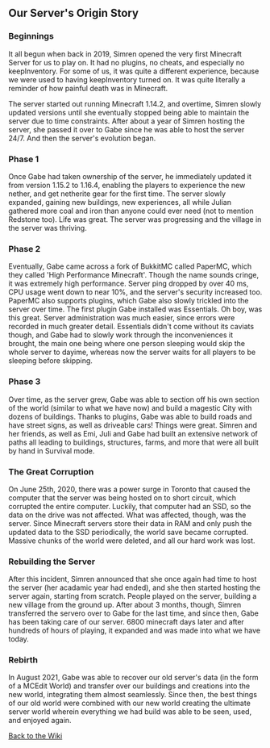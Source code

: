 <link rel="stylesheet" href="/MinecraftServer/assets/css/light-darkmode.css">

## Our Server's Origin Story

### Beginnings
It all begun when back in 2019, Simren opened the very first Minecraft Server for us to play on. It had no plugins, no cheats, and especially no keepInventory. For some of us, it was quite a different experience, because we were used to having keepInventory turned on. It was quite literally a reminder of how painful death was in Minecraft.  

The server started out running Minecraft 1.14.2, and overtime, Simren slowly updated versions until she eventually stopped being able to maintain the server due to time constraints. After about a year of Simren hosting the server, she passed it over to Gabe since he was able to host the server 24/7. And then the server's evolution began.

### Phase 1
Once Gabe had taken ownership of the server, he immediately updated it from version 1.15.2 to 1.16.4, enabling the players to experience the new nether, and get netherite gear for the first time. The server slowly expanded, gaining new buildings, new experiences, all while Julian gathered more coal and iron than anyone could ever need (not to mention Redstone too). Life was great. The server was progressing and the village in the server was thriving.

### Phase 2

Eventually, Gabe came across a fork of BukkitMC called PaperMC, which they called 'High Performance Minecraft'. Though the name sounds cringe, it was extremely high performance. Server ping dropped by over 40 ms, CPU usage went down to near 10%, and the server's security increased too. PaperMC also supports plugins, which Gabe also slowly trickled into the server over time. The first plugin Gabe installed was Essentials. Oh boy, was this great. Server administration was much easier, since errors were recorded in much greater detail. Essentials didn't come without its caviats though, and Gabe had to slowly work through the inconveniences it brought, the main one being where one person sleeping would skip the whole server to dayime, whereas now the server waits for all players to be sleeping before skipping.

### Phase 3

Over time, as the server grew, Gabe was able to section off his own section of the world (similar to what we have now) and build a magestic City with dozens of buildings. Thanks to plugins, Gabe was able to build roads and have street signs, as well as driveable cars! Things were great. Simren and her friends, as well as Emi, Juli and Gabe had built an extensive network of paths all leading to buildings, structures, farms, and more that were all built by hand in Survival mode. 

### The Great Corruption
On June 25th, 2020, there was a power surge in Toronto that caused the computer that the server was being hosted on to short circuit, which corrupted the entire computer. Luckily, that computer had an SSD, so the data on the drive was not affected. What was affected, though, was the server. Since Minecraft servers store their data in RAM and only push the updated data to the SSD periodically, the world save became corrupted. Massive chunks of the world were deleted, and all our hard work was lost. 

### Rebuilding the Server
After this incident, Simren announced that she once again had time to host the server (her acadamic year had ended), and she then started hosting the server again, starting from scratch. People played on the server, building a new village from the ground up. After about 3 months, though, Simren transferred the servero over to Gabe for the last time, and since then, Gabe has been taking care of our server. 6800 minecraft days later and after hundreds of hours of playing, it expanded and was made into what we have today. 

### Rebirth
In August 2021, Gabe was able to recover our old server's data (in the form of a MCEdit World) and transfer over our buildings and creations into the new world, integrating them almost seamlessly. Since then, the best things of our old world were combined with our new world creating the ultimate server world wherein everything we had build was able to be seen, used, and enjoyed again.



[Back to the Wiki](/MinecraftServer)

